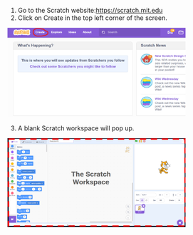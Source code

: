 1. Go to the Scratch website:https://scratch.mit.edu
2. Click on Create in the top left corner of the screen.

<img src= "/Media/scratch%20main%20page.png" width="400" height="200">

3. A blank Scratch workspace will pop up.

<img src= "/Media/scratch%20workspace.png" width="400" height="200">

